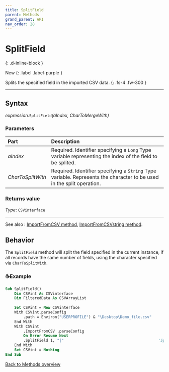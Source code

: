```yaml
---
title: SplitField
parent: Methods
grand_parent: API
nav_order: 28
---
```


# SplitField
{: .d-inline-block }

New
{: .label .label-purple }

Splits the specified field in the imported CSV data.
{: .fs-4 .fw-300 }

---

## Syntax

*expression*.`SplitField`*(aIndex, CharToMergeWith)*

### Parameters

<table>
<thead>
<tr>
<th style="text-align: left;">Part</th>
<th style="text-align: left;">Description</th>
</tr>
</thead>
<tbody>
<tr>
<td style="text-align: left;"><em>aIndex</em></td>
<td style="text-align: left;">Required. Identifier specifying a <code>Long</code> Type variable representing the index of the field to be splited.</td>
</tr>
<tr>
<td style="text-align: left;"><em>CharToSplitWith</em></td>
<td style="text-align: left;">Required. Identifier specifying a <code>String</code> Type variable. Represents the character to be used in the split operation.</td>
</tr>
</tbody>
</table>

### Returns value

*Type*: `CSVinterface`

---

See also
: [ImportFromCSV method](https://ws-garcia.github.io/VBA-CSV-interface/api/methods/importfromcsv.html), [ImportFromCSVstring method](https://ws-garcia.github.io/VBA-CSV-interface/api/methods/importfromcsvstring.html).

## Behavior

The `SplitField` method will split the field specified in the current instance, if all records have the same number of fields, using the character specified via `CharToSplitWith`. 

### ☕Example

```vb
Sub SplitField()
    Dim CSVint As CSVinterface
    Dim FilteredData As CSVArrayList
    
    Set CSVint = New CSVinterface
    With CSVint.parseConfig
        .path = Environ("USERPROFILE") & "\Desktop\Demo_file.csv"
    End With
    With CSVint
        .ImportFromCSV .parseConfig
        On Error Resume Next
        .SplitField 1, "|"											'Split field at index 1 using a pipe character.
    End With
    Set CSVint = Nothing
End Sub
```

[Back to Methods overview](https://ws-garcia.github.io/VBA-CSV-interface/api/methods/)